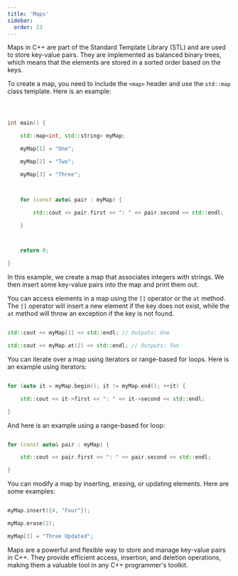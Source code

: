 ```yaml
---
title: 'Maps'
sidebar:
  order: 23
---
```


 Maps in C++ are part of the Standard Template Library (STL) and are used to store key-value pairs. They are implemented as balanced binary trees, which means that the elements are stored in a sorted order based on the keys.





To create a map, you need to include the `<map>` header and use the `std::map` class template. Here is an example:



```cpp



int main() {

    std::map<int, std::string> myMap;

    myMap[1] = "One";

    myMap[2] = "Two";

    myMap[3] = "Three";



    for (const auto& pair : myMap) {

        std::cout << pair.first << ": " << pair.second << std::endl;

    }



    return 0;

}

```



In this example, we create a map that associates integers with strings. We then insert some key-value pairs into the map and print them out.





You can access elements in a map using the `[]` operator or the `at` method. The `[]` operator will insert a new element if the key does not exist, while the `at` method will throw an exception if the key is not found.



```cpp

std::cout << myMap[1] << std::endl; // Outputs: One

std::cout << myMap.at(2) << std::endl; // Outputs: Two

```





You can iterate over a map using iterators or range-based for loops. Here is an example using iterators:



```cpp

for (auto it = myMap.begin(); it != myMap.end(); ++it) {

    std::cout << it->first << ": " << it->second << std::endl;

}

```



And here is an example using a range-based for loop:



```cpp

for (const auto& pair : myMap) {

    std::cout << pair.first << ": " << pair.second << std::endl;

}

```





You can modify a map by inserting, erasing, or updating elements. Here are some examples:



```cpp

myMap.insert({4, "Four"});

myMap.erase(2);

myMap[3] = "Three Updated";

```



Maps are a powerful and flexible way to store and manage key-value pairs in C++. They provide efficient access, insertion, and deletion operations, making them a valuable tool in any C++ programmer's toolkit.